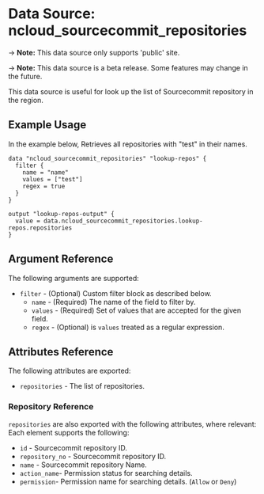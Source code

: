 # Data Source: ncloud_sourcecommit_repositories

-> **Note:** This data source only supports 'public' site.

-> **Note:** This data source is a beta release. Some features may change in the future.

This data source is useful for look up the list of Sourcecommit repository in the region.

## Example Usage

In the example below, Retrieves all repositories with "test" in their names.

```hcl
data "ncloud_sourcecommit_repositories" "lookup-repos" {
  filter {
    name = "name"
    values = ["test"]
    regex = true
  }
}

output "lookup-repos-output" {
  value = data.ncloud_sourcecommit_repositories.lookup-repos.repositories
}
```

## Argument Reference

The following arguments are supported:

* `filter` - (Optional) Custom filter block as described below.
  * `name` - (Required) The name of the field to filter by.
  * `values` - (Required) Set of values that are accepted for the given field.
  * `regex` - (Optional) is `values` treated as a regular expression.



## Attributes Reference

The following attributes are exported:

* `repositories` - The list of repositories.

### Repository Reference

`repositories` are also exported with the following attributes, where relevant: Each element supports the following:

* `id` - Sourcecommit repository ID.
* `repository_no` - Sourcecommit repository ID.
* `name` - Sourcecommit repository Name.
* `action_name`- Permission status for searching details.
* `permission`- Permission name for searching details. (`Allow` or `Deny`)